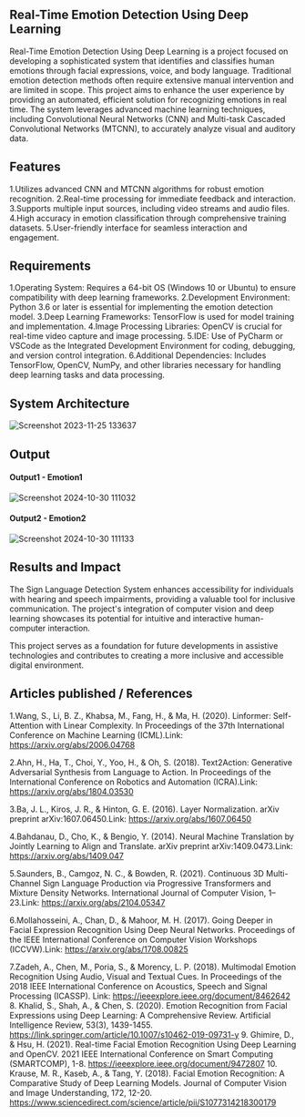 ## Real-Time Emotion Detection Using Deep Learning
Real-Time Emotion Detection Using Deep Learning is a project focused on developing a sophisticated system that identifies and classifies human emotions through facial expressions, voice, and body language. Traditional emotion detection methods often require extensive manual intervention and are limited in scope. This project aims to enhance the user experience by providing an automated, efficient solution for recognizing emotions in real time. The system leverages advanced machine learning techniques, including Convolutional Neural Networks (CNN) and Multi-task Cascaded Convolutional Networks (MTCNN), to accurately analyze visual and auditory data.

## Features
1.Utilizes advanced CNN and MTCNN algorithms for robust emotion recognition.
2.Real-time processing for immediate feedback and interaction.
3.Supports multiple input sources, including video streams and audio files.
4.High accuracy in emotion classification through comprehensive training datasets.
5.User-friendly interface for seamless interaction and engagement.
## Requirements
1.Operating System: Requires a 64-bit OS (Windows 10 or Ubuntu) to ensure compatibility with deep learning frameworks.
2.Development Environment: Python 3.6 or later is essential for implementing the emotion detection model.
3.Deep Learning Frameworks: TensorFlow is used for model training and implementation.
4.Image Processing Libraries: OpenCV is crucial for real-time video capture and image processing.
5.IDE: Use of PyCharm or VSCode as the Integrated Development Environment for coding, debugging, and version control integration.
6.Additional Dependencies: Includes TensorFlow, OpenCV, NumPy, and other libraries necessary for handling deep learning tasks and data processing.

## System Architecture
<!--Embed the system architecture diagram as shown below-->

![Screenshot 2023-11-25 133637](https://github.com/<<yourusername>>/Hand-Gesture-Recognition-System/assets/75235455/a60c11f3-0a11-47fb-ac89-755d5f45c995)


## Output

#### Output1 - Emotion1
![Screenshot 2024-10-30 111032](https://github.com/user-attachments/assets/1d4be640-6f0e-44c3-911b-aefbe8c8243b)


#### Output2 - Emotion2
![Screenshot 2024-10-30 111133](https://github.com/user-attachments/assets/cdccc9cf-ba50-43dc-84ca-bd9383ed4a15)


## Results and Impact
<!--Give the results and impact as shown below-->
The Sign Language Detection System enhances accessibility for individuals with hearing and speech impairments, providing a valuable tool for inclusive communication. The project's integration of computer vision and deep learning showcases its potential for intuitive and interactive human-computer interaction.

This project serves as a foundation for future developments in assistive technologies and contributes to creating a more inclusive and accessible digital environment.

## Articles published / References
1.Wang, S., Li, B. Z., Khabsa, M., Fang, H., & Ma, H. (2020). Linformer: Self-Attention with Linear Complexity. In Proceedings of the 37th International Conference on Machine Learning (ICML).Link: https://arxiv.org/abs/2006.04768

2.Ahn, H., Ha, T., Choi, Y., Yoo, H., & Oh, S. (2018). Text2Action: Generative Adversarial Synthesis from Language to Action. In Proceedings of the International Conference on Robotics and Automation (ICRA).Link: https://arxiv.org/abs/1804.03530

3.Ba, J. L., Kiros, J. R., & Hinton, G. E. (2016). Layer Normalization. arXiv preprint arXiv:1607.06450.Link: https://arxiv.org/abs/1607.06450

4.Bahdanau, D., Cho, K., & Bengio, Y. (2014). Neural Machine Translation by Jointly Learning to Align and Translate. arXiv preprint arXiv:1409.0473.Link: https://arxiv.org/abs/1409.047

5.Saunders, B., Camgoz, N. C., & Bowden, R. (2021). Continuous 3D Multi-Channel Sign Language Production via Progressive Transformers and Mixture Density Networks. International Journal of Computer Vision, 1–23.Link: https://arxiv.org/abs/2104.05347

6.Mollahosseini, A., Chan, D., & Mahoor, M. H. (2017). Going Deeper in Facial Expression Recognition Using Deep Neural Networks. Proceedings of the IEEE International Conference on Computer Vision Workshops (ICCVW).Link: https://arxiv.org/abs/1708.00825

7.Zadeh, A., Chen, M., Poria, S., & Morency, L. P. (2018). Multimodal Emotion Recognition Using Audio, Visual and Textual Cues. In Proceedings of the 2018 IEEE International Conference on Acoustics, Speech and Signal Processing (ICASSP).
Link: https://ieeexplore.ieee.org/document/8462642
8. Khalid, S., Shah, A., & Chen, S. (2020). Emotion Recognition from Facial Expressions using Deep Learning: A Comprehensive Review. Artificial Intelligence Review, 53(3), 1439-1455.
https://link.springer.com/article/10.1007/s10462-019-09731-y
9. Ghimire, D., & Hsu, H. (2021). Real-time Facial Emotion Recognition Using Deep Learning and OpenCV. 2021 IEEE International Conference on Smart Computing (SMARTCOMP), 1-8.
https://ieeexplore.ieee.org/document/9472807
10.  Krause, M. R., Kaseb, A., & Tang, Y. (2018). Facial Emotion Recognition: A Comparative Study of Deep Learning Models. Journal of Computer Vision and Image Understanding, 172, 12-20.
https://www.sciencedirect.com/science/article/pii/S1077314218300179




